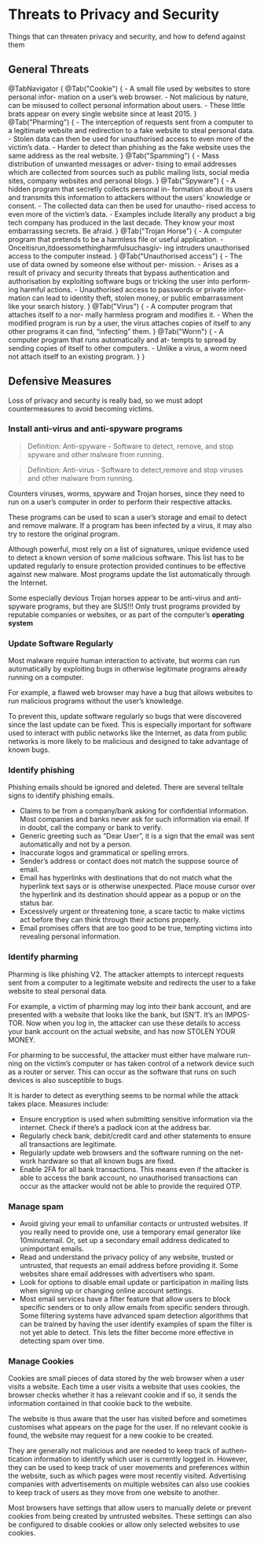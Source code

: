# Threats to Privacy and Security

Things that can threaten privacy and security, and how to defend against them

## General Threats

@TabNavigator {
    @Tab("Cookie") {
        - A small file used by websites to store personal infor- mation on a user’s web browser.
        - Not malicious by nature, can be misused to collect personal information about users.
        - These little brats appear on every single website since at least 2015.
    }
    @Tab("Pharming") {
        - The interception of requests sent from a computer to a legitimate website and redirection to a 
        fake website to steal personal data.
        - Stolen data can then be used for unauthorised access to even more of the victim’s data.
        - Harder to detect than phishing as the fake website uses the same address as the real website.
    }
    @Tab("Spamming") {
        - Mass distribution of unwanted messages or adver- tising to email addresses which are collected from 
        sources such as public mailing lists, social media sites, company websites and personal blogs.
    }
    @Tab("Spyware") {
        - A hidden program that secretly collects personal in- formation about its users and transmits this information 
        to attackers without the users’ knowledge or consent.
        - The collected data can then be used for unautho- rised access to even more of the victim’s data.
        - Examples include literally any product a big tech company has produced in the last decade. They know your 
        most embarrassing secrets. Be afraid.
    }
    @Tab("Trojan Horse") {
        - A computer program that pretends to be a harmless file or useful application.
        - Onceitisrun,itdoessomethingharmfulsuchasgiv- ing intruders unauthorised access to the computer instead.
    }
    @Tab("Unauthorised access") {
        - The use of data owned by someone else without per- mission.
        - Arises as a result of privacy and security threats that bypass authentication and authorisation by exploiting 
        software bugs or tricking the user into perform- ing harmful actions.
        - Unauthorised access to passwords or private infor- mation can lead to identity theft, stolen money, or public 
        embarrassment like your search history.
    }
    @Tab("Virus") {
        - A computer program that attaches itself to a nor- mally harmless program and modifies it.
        - When the modified program is run by a user, the virus attaches copies of itself to any other programs it can 
        find, “infecting” them.
    }
    @Tab("Worm") {
        - A computer program that runs automatically and at- tempts to spread by sending copies of itself to other 
        computers.
        - Unlike a virus, a worm need not attach itself to an existing program.
    }
}


## Defensive Measures
Loss of privacy and security is really bad, so we must adopt countermeasures to avoid becoming victims.

### Install anti-virus and anti-spyware programs
> Definition: Anti-spyware - Software to detect, remove, and stop spyware and
other malware from running.

> Definition: Anti-virus - Software to detect,remove and stop viruses and other malware from running.

Counters viruses, worms, spyware and Trojan horses, since they need to run on a user’s computer in 
order to perform their respective attacks.

These programs can be used to scan a user’s storage and email to detect and remove malware. If a 
program has been infected by a virus, it may also try to restore the original program.

Although powerful, most rely on a list of signatures, unique evidence used to detect a known version of 
some malicious software. This list has to be updated regularly to ensure protection provided continues 
to be effective against new malware. Most programs update the list automatically through the Internet.

Some especially devious Trojan horses appear to be anti-virus and anti-spyware programs, but they are 
SUS!!! Only trust programs provided by reputable companies or websites, or as part of the computer’s 
**operating system**

### Update Software Regularly
Most malware require human interaction to activate, but worms can run automatically by exploiting bugs 
in otherwise legitimate programs already running on a computer.

For example, a flawed web browser may have a bug that allows websites to run malicious programs without 
the user’s knowledge.

To prevent this, update software regularly so bugs that were discovered since the last update can be 
fixed. This is especially important for software used to interact with public networks like the Internet, 
as data from public networks is more likely to be malicious and designed to take advantage of known bugs.

### Identify phishing
Phishing emails should be ignored and deleted. There are several telltale signs to identify phishing emails.
- Claims to be from a company/bank asking for confidential information. Most companies and banks never ask 
for such information via email. If in doubt, call the company or bank to verify.
- Generic greeting such as ”Dear User”, it is a sign that the email was sent automatically and not by a person.
- Inaccurate logos and grammatical or spelling errors.
- Sender’s address or contact does not match the suppose source of email.
- Email has hyperlinks with destinations that do not match what the hyperlink text says or is otherwise 
unexpected. Place mouse cursor over the hyperlink and its destination should appear as a popup or on the status bar.
- Excessively urgent or threatening tone, a scare tactic to make victims act before they can think through 
their actions properly.
- Email promises offers that are too good to be true, tempting victims into revealing personal information.

### Identify pharming
Pharming is like phishing V2. The attacker attempts to intercept requests sent from a computer to a legitimate 
website and redirects the user to a fake website to steal personal data.

For example, a victim of pharming may log into their bank account, and are presented with a website that looks 
like the bank, but ISN’T. It’s an IMPOS- TOR. Now when you log in, the attacker can use these details to access 
your bank account on the actual website, and has now STOLEN YOUR MONEY.

For pharming to be successful, the attacker must either have malware run- ning on the victim’s computer or has 
taken control of a network device such as a router or server. This can occur as the software that runs on such 
devices is also susceptible to bugs.

It is harder to detect as everything seems to be normal while the attack takes place. Measures include:
- Ensure encryption is used when submitting sensitive information via the internet. Check if there’s a padlock 
icon at the address bar.
- Regularly check bank, debit/credit card and other statements to ensure all transactions are legitimate.
- Regularly update web browsers and the software running on the net- work hardware so that all known bugs are fixed.
- Enable 2FA for all bank transactions. This means even if the attacker is able to access the bank account, no 
unauthorised transactions can occur as the attacker would not be able to provide the required OTP.

### Manage spam
- Avoid giving your email to unfamiliar contacts or untrusted websites. If you really need to provide one, use 
a temporary email generator like 10minutemail. Or, set up a secondary email address dedicated to unimportant emails.
- Read and understand the privacy policy of any website, trusted or untrusted, that requests an email address 
before providing it. Some websites share email addresses with advertisers who spam.
- Look for options to disable email update or participation in mailing
lists when signing up or changing online account settings.
- Most email services have a filter feature that allow users to block specific senders or to only allow emails 
from specific senders through. Some filtering systems have advanced spam detection algorithms that can be trained by 
having the user identify examples of spam the filter is not yet able to detect. This lets the filter become more 
effective in detecting spam over time.

### Manage Cookies
Cookies are small pieces of data stored by the web browser when a user visits a website. Each time a user visits a 
website that uses cookies, the browser checks whether it has a relevant cookie and if so, it sends the information 
contained in that cookie back to the website.

The website is thus aware that the user has visited before and sometimes customises what appears on the page for the 
user. If no relevant cookie is found, the website may request for a new cookie to be created.

They are generally not malicious and are needed to keep track of authen- tication information to identify which user 
is currently logged in. However, they can be used to keep track of user movements and preferences within the website, 
such as which pages were most recently visited. Advertising companies with advertisements on multiple websites can 
also use cookies to keep track of users as they move from one website to another.

Most browsers have settings that allow users to manually delete or prevent cookies from being created by untrusted 
websites. These settings can also be configured to disable cookies or allow only selected websites to use cookies.